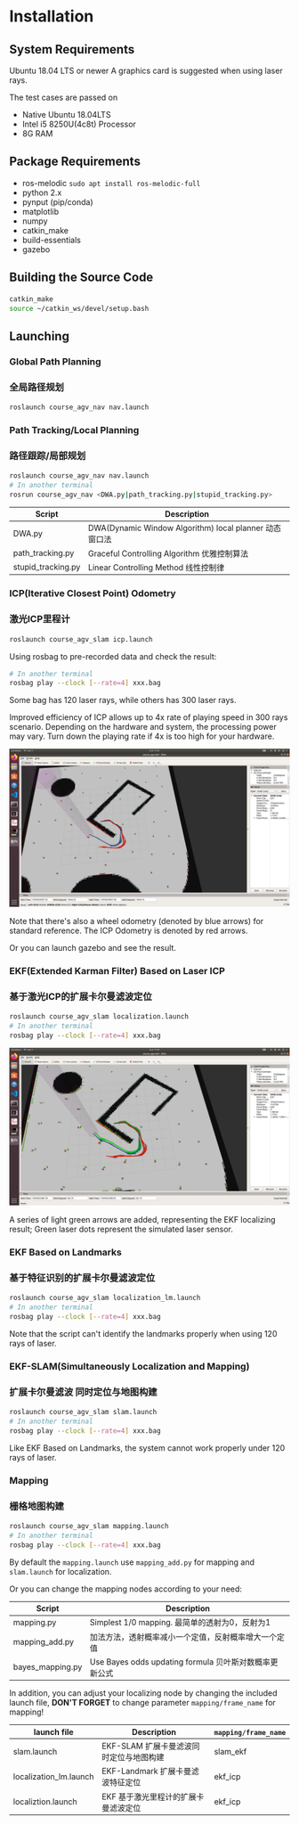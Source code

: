
# Installation

## System Requirements

Ubuntu 18.04 LTS or newer
A graphics card is suggested when using laser rays. 

The test cases are passed on 
* Native Ubuntu 18.04LTS
* Intel i5 8250U(4c8t) Processor
* 8G RAM


## Package Requirements
* ros-melodic `sudo apt install ros-melodic-full`
* python 2.x
* pynput (pip/conda)
* matplotlib
* numpy
* catkin_make
* build-essentials
* gazebo

## Building the Source Code

```bash
catkin_make
source ~/catkin_ws/devel/setup.bash
```

## Launching

### Global Path Planning
### 全局路径规划

```bash
roslaunch course_agv_nav nav.launch
```
### Path Tracking/Local Planning 
### 路径跟踪/局部规划

```bash
roslaunch course_agv_nav nav.launch
# In another terminal
rosrun course_agv_nav <DWA.py|path_tracking.py|stupid_tracking.py>
```

| Script             | Description                                            |
| ------------------ | ------------------------------------------------------ |
| DWA.py             | DWA(Dynamic Window Algorithm) local planner 动态窗口法 |
| path_tracking.py   | Graceful Controlling Algorithm 优雅控制算法            |
| stupid_tracking.py | Linear Controlling Method 线性控制律                   |

### ICP(Iterative Closest Point) Odometry 
### 激光ICP里程计

```bash
roslaunch course_agv_slam icp.launch
```

Using rosbag to pre-recorded data and check the result:

```bash
# In another terminal
rosbag play --clock [--rate=4] xxx.bag
```

Some bag has 120 laser rays, while others has 300 laser rays.

Improved efficiency of ICP allows up to 4x rate of playing speed in 300 rays scenario. Depending on the hardware and system, the processing power may vary. Turn down the playing rate if 4x is too high for your hardware.

![ICPSample](./img/ICPSample.png)

Note that there's also a wheel odometry (denoted by blue arrows) for standard reference. The ICP Odometry is denoted by red arrows.

Or you can launch gazebo and see the result.

### EKF(Extended Karman Filter) Based on Laser ICP
### 基于激光ICP的扩展卡尔曼滤波定位

```bash
roslaunch course_agv_slam localization.launch
# In another terminal
rosbag play --clock [--rate=4] xxx.bag
```

![EKFSample](./img/EKFSample.png)


A series of light green arrows are added, representing the EKF localizing result; Green laser dots represent the simulated laser sensor.

### EKF Based on Landmarks
### 基于特征识别的扩展卡尔曼滤波定位

```bash
roslaunch course_agv_slam localization_lm.launch
# In another terminal
rosbag play --clock [--rate=4] xxx.bag
```

Note that the script can't identify the landmarks properly when using 120 rays of laser.

### EKF-SLAM(Simultaneously Localization and Mapping)
### 扩展卡尔曼滤波 同时定位与地图构建

```bash
roslaunch course_agv_slam slam.launch
# In another terminal
rosbag play --clock [--rate=4] xxx.bag
```

Like EKF Based on Landmarks, the system cannot work properly under 120 rays of laser.

### Mapping
### 栅格地图构建

```bash
roslaunch course_agv_slam mapping.launch
# In another terminal
rosbag play --clock [--rate=4] xxx.bag
```

By default the `mapping.launch` use `mapping_add.py` for mapping and `slam.launch` for localization.

Or you can change the mapping nodes according to your need:

| Script           | Description                                            |
| ---------------- | ------------------------------------------------------ |
| mapping.py       | Simplest 1/0 mapping. 最简单的透射为0，反射为1         |
| mapping_add.py   | 加法方法，透射概率减小一个定值，反射概率增大一个定值   |
| bayes_mapping.py | Use Bayes odds updating formula 贝叶斯对数概率更新公式 |

In addition, you can adjust your localizing node by changing the included launch file, **DON'T FORGET** to change parameter `mapping/frame_name` for mapping!

| launch file            | Description                             | `mapping/frame_name` |
| ---------------------- | --------------------------------------- | -------------------- |
| slam.launch            | EKF-SLAM 扩展卡曼滤波同时定位与地图构建 | slam_ekf             |
| localization_lm.launch | EKF-Landmark 扩展卡曼滤波特征定位       | ekf_icp              |
| localiztion.launch     | EKF 基于激光里程计的扩展卡曼滤波定位    | ekf_icp              |
